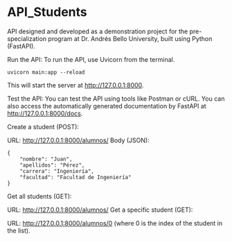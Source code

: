 # API_Students
API designed and developed as a demonstration project for the pre-specialization program at Dr. Andrés Bello University, built using Python (FastAPI).

Run the API: To run the API, use Uvicorn from the terminal.

```
uvicorn main:app --reload
```

This will start the server at http://127.0.0.1:8000.

Test the API: You can test the API using tools like Postman or cURL. You can also access the automatically generated documentation by FastAPI at http://127.0.0.1:8000/docs.

Create a student (POST):

URL: http://127.0.0.1:8000/alumnos/
Body (JSON):

```
{
    "nombre": "Juan",
    "apellidos": "Pérez",
    "carrera": "Ingeniería",
    "facultad": "Facultad de Ingeniería"
}
```

Get all students (GET):

URL: http://127.0.0.1:8000/alumnos/
Get a specific student (GET):

URL: http://127.0.0.1:8000/alumnos/0 (where 0 is the index of the student in the list).
